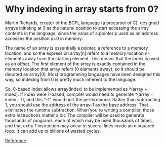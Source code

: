 # Why indexing in array starts from 0?

Martin Richards, creator of the BCPL language (a precursor of C), designed arrays initiating at 0 as the natural position to start accessing the array contents in the language, since the value of a pointer p used as an address accesses the position p+0 in memory.

The name of an array is essentially a pointer, a reference to a memory location, and so the expression array[n] refers to a memory location n-elements away from the starting element. This means that the index is used as an offset. The first element of the array is exactly contained in the memory location that array refers (0 elements away), so it should be denoted as array[0]. Most programming languages have been designed this way, so indexing from 0 is pretty much inherent to the language.

So, 0-based index allows array(index) to be implemented as *(array + index). If index were 1-based, compiler would need to generate *(array + index - 1), and this "-1" would hurt the performance. Rather than subtracting 1, you should use the address of the array-1 as the base address. That eliminates the runtime subtraction. When you're writing a compiler, those extra instructions matter a lot. The compiler will be used to generate thousands of programs, each of which may be used thousands of times, and that extra 1 instruction may occur in several lines inside an n squared loop. It can add up to billions of wasted cycles.

[Reference](https://developerinsider.co/why-does-the-indexing-of-array-start-with-zero-in-c/)

